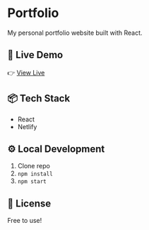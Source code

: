 # Portfolio

My personal portfolio website built with React.

## 🚀 Live Demo

👉 [View Live](https://vishnunandan.netlify.app)

## 📦 Tech Stack

- React
- Netlify

## ⚙️ Local Development

1. Clone repo
2. `npm install`
3. `npm start`

## 📜 License

Free to use!
